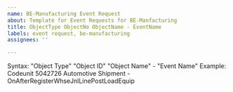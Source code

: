 ```yaml
---
name: BE-Manufacturing Event Request
about: Template for Event Requests for BE-Manfacturing
title: ObjectType ObjectNo ObjectName - EventName
labels: event request, be-manufacturing
assignees: ''

---
```


Syntax: "Object Type" "Object ID" "Object Name" - "Event Name"
Example: Codeunit 5042726 Automotive Shipment - OnAfterRegisterWhseJnlLinePostLoadEquip

